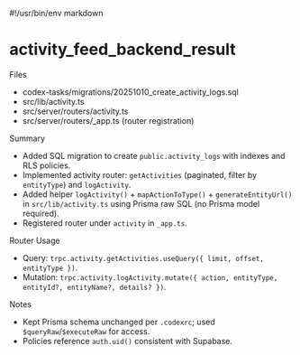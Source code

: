 #!/usr/bin/env markdown
# activity_feed_backend_result

Files
- codex-tasks/migrations/20251010_create_activity_logs.sql
- src/lib/activity.ts
- src/server/routers/activity.ts
- src/server/routers/_app.ts (router registration)

Summary
- Added SQL migration to create `public.activity_logs` with indexes and RLS policies.
- Implemented activity router: `getActivities` (paginated, filter by `entityType`) and `logActivity`.
- Added helper `logActivity()` + `mapActionToType()` + `generateEntityUrl()` in `src/lib/activity.ts` using Prisma raw SQL (no Prisma model required).
- Registered router under `activity` in `_app.ts`.

Router Usage
- Query: `trpc.activity.getActivities.useQuery({ limit, offset, entityType })`.
- Mutation: `trpc.activity.logActivity.mutate({ action, entityType, entityId?, entityName?, details? })`.

Notes
- Kept Prisma schema unchanged per `.codexrc`; used `$queryRaw`/`$executeRaw` for access.
- Policies reference `auth.uid()` consistent with Supabase.

